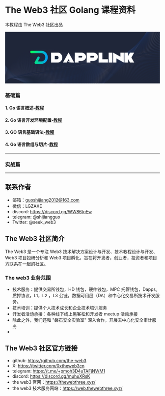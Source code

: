 # The Web3 社区 Golang 课程资料

本教程由 The Web3 社区出品

[![DappLink](https://raw.githubusercontent.com/eniac-x-labs/.github/main/profile/dapplink.jpeg)](https://www.dapplink.xyz/zh)




### 基础篇

#### 1. Go 语言概述-[教程](https://github.com/the-web3/golang-language/blob/main/docs/1.Go%20%E8%AF%AD%E8%A8%80%E6%A6%82%E8%BF%B0.md)
#### 2. Go 语言开发环境配置-[教程](https://github.com/the-web3/golang-language/blob/main/docs/2.Go%20%E5%BC%80%E5%8F%91%E7%8E%AF%E5%A2%83%E9%85%8D%E7%BD%AE.md)
#### 3. GO 语言基础语法-[教程](https://github.com/the-web3/golang-language/blob/main/docs/3.Go%20%E8%AF%AD%E8%A8%80%E5%9F%BA%E7%A1%80%E8%AF%AD%E6%B3%95.md)
#### 4. Go 语言数组与切片-[教程](https://github.com/the-web3/golang-language/blob/main/docs/4.Go%20%E6%95%B0%E7%BB%84%E4%B8%8E%E5%88%87%E7%89%87.md)

------------------------------------------------------------------------------------------------------------------------------

### 实战篇


------------------------------------------------------------------------------------------------------------------------------



## 联系作者

- 邮箱：guoshijiang2012@163.com
- 微信：LGZAXE
- discord: https://discord.gg/WW86tqEw
- telegram: @shijiangguo
- Twitter: @seek_web3


## The Web3 社区简介
The Web3 是一个专注 Web3 技术解决方案设计与开发、技术教程设计与开发、Web3 项目投研分析和 Web3 项目孵化，旨在将开发者，创业者，投资者和项目方联系在一起的社区。

### The web3 业务范围

- 技术服务：提供交易所钱包，HD 钱包，硬件钱包，MPC 托管钱包，Dapps,  质押协议，L1，L2 ，L3 公链，数据可用层（DA）和中心化交易所技术开发服务。
- 技术培训：提供个人技术成长和企业技术培训服务
- 开发者活动承接：各种线下线上黑客松和开发者 meetup 活动承接
- 除此之外，我们还和 "磐石安全实验室" 深入合作，开展去中心化安全审计服务
- 
## The Web3 社区官方链接
- github: https://github.com/the-web3
- X: https://twitter.com/0xtheweb3cn
- telegram: https://t.me/+pmoh3D4uTAFjNWM1
- discord:  https://discord.gg/muhuXRsK
- the web3 官网：https://thewebthree.xyz/
- the web3 技术服务网站：https://web.thewebthree.xyz/


